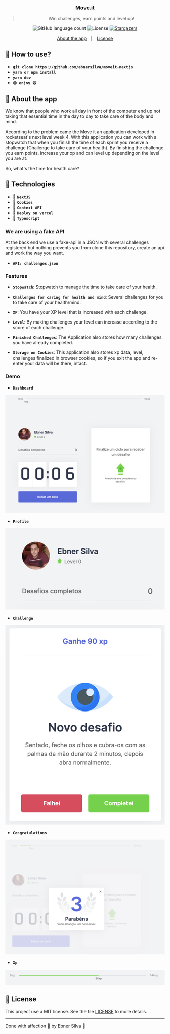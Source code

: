 <h3 align="center">
  Move.it
</h3>

<blockquote align="center">Win challenges, earn points and level up!</blockquote>

<p align="center">
  <img alt="GitHub language count" src="https://img.shields.io/github/languages/count/ebnersilva/moveit-nextjs?color=%2304D361">

  <img alt="License" src="https://img.shields.io/badge/license-MIT-%2304D361">

  <a href="https://github.com/ebnersilva/moveit-nextjs/stargazers">
    <img alt="Stargazers" src="https://img.shields.io/github/stars/ebnersilva/moveit-nextjs?style=social">
  </a>
</p>

<p align="center">
  <a href="#rocket-about-the-app">About the app</a>&nbsp;&nbsp;&nbsp;|&nbsp;&nbsp;&nbsp;
  <a href="#memo-license">License</a>
</p>

## :memo: How to use?

- **`git clone https://github.com/ebnersilva/moveit-nextjs`**
- **`yarn or npm install`**
- **`yarn dev`**
- **`😄 enjoy 😄`**

## :rocket: About the app

We know that people who work all day in front of the computer end up not taking that essential time in the day to day to take care of the body and mind.

According to the problem came the Move it an application developed in rocketseat's next level week 4. With this application you can work with a stopwatch that when you finish the time of each sprint you receive a challenge (Challenge to take care of your health). By finishing the challenge you earn points, increase your xp and can level up depending on the level you are at.

So, what's the time for health care?

## :memo: Technologies

- :memo: **`NextJS`**
- :cookie: **`Cookies`**
- :memo: **`Context API`**
- :memo: **`Deploy on vercel`**
- :memo: **`Typescript`**

### We are using a fake API

At the back end we use a fake-api in a JSON with several challenges registered but nothing prevents you from clone this repository, create an api and work the way you want.

- **`API: challenges.json`**

### Features

- **`Stopwatch`**: Stopwatch to manage the time to take care of your health.

- **`Challenges for caring for health and mind`**: Several challenges for you to take care of your health/mind.

- **`XP`**: You have your XP level that is increased with each challenge.

- **`Level`**: By making challenges your level can increase according to the score of each challenge.

- **`Finished Challenges`**: The Application also stores how many challenges you have already completed.

- **`Storage on Cookies`**: This application also stores xp data, level, challenges finalized in browser cookies, so if you exit the app and re-enter your data will be there, intact.

### Demo

- **`Dashboard`**
<p>
  <img alt="Dashboard" src="public/Dashboard.png">
</p>

- **`Profile`**
<p>
  <img alt="Profile" src="public/Profile.png">
</p>

- **`Challenge`**
<p>
  <img alt="Challenge" src="public/Challenge.png">
</p>

- **`Congratulations`**
<p>
  <img alt="Congratulations" src="public/Congratulations.png">
</p>

- **`Xp`**
<p>
  <img alt="Xp" src="public/XPs.png">
</p>

## :memo: License

This project use a MIT license. See the file [LICENSE](LICENSE) to more details.

---

Done with affection 💜 by Ebner Silva :wave:
